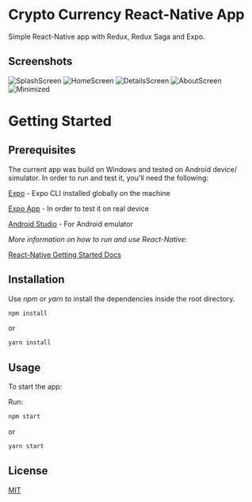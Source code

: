 # Crypto Currency React-Native App

Simple React-Native app with Redux, Redux Saga and Expo.

## Screenshots

![SplashScreen](https://raw.githubusercontent.com/LexIliev/crypto-tracker/master/screenshots/splash-screen.jpeg 'Splash Screen')
![HomeScreen](https://raw.githubusercontent.com/LexIliev/crypto-tracker/master/screenshots/home-screen.jpeg 'Home Screen')
![DetailsScreen](https://raw.githubusercontent.com/LexIliev/crypto-tracker/master/screenshots/details-screen.jpeg 'Details Screen')
![AboutScreen](https://raw.githubusercontent.com/LexIliev/crypto-tracker/master/screenshots/about-screen.jpeg 'About Screen')
![Minimized](https://raw.githubusercontent.com/LexIliev/crypto-tracker/master/screenshots/minimized.jpeg 'Minimized')

# Getting Started

## Prerequisites

The current app was build on Windows and tested on Android device/ simulator. In order to run and test it, you'll need the following:

[Expo](https://expo.io/learn) - Expo CLI installed globally on the machine

[Expo App](https://play.google.com/store/apps/details?id=host.exp.exponent&referrer=www) - In order to test it on real device

[Android Studio](https://developer.android.com/studio) - For Android emulator

_More information on how to run and use React-Native:_

[React-Native Getting Started Docs](https://facebook.github.io/react-native/docs/getting-started.html)

## Installation

Use _npm_ or _yarn_ to install the dependencies inside the root directory.

```bash
npm install
```

or

```bash
yarn install
```

## Usage

To start the app:

Run:

```bash
npm start
```

or

```bash
yarn start
```

## License

[MIT](https://choosealicense.com/licenses/mit/)
